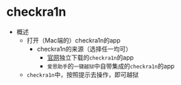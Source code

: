 # checkra1n

* 概述
  * 打开（Mac端的）checkra1n的app
    * checkra1n的来源（选择任一均可）
      * [官网](https://checkra.in/)独立下载的`checkra1n`的app
      * `爱思助手`的`一键越狱`中自带集成的`checkra1n`的app
  * `checkra1n`中，按照提示去操作，即可越狱
